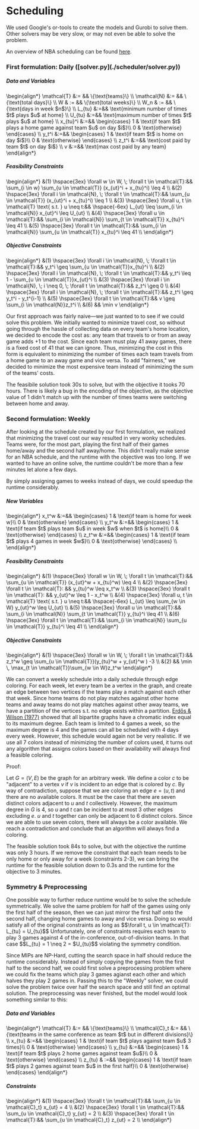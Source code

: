 <h1>Scheduling</h1>
We used Google's or-tools to create the models and Gurobi to solve them. Other solvers may be very slow, or may not even be able to solve the problem.

An overview of NBA scheduling can be found [here](https://www.nbastuffer.com/analytics101/how-the-nba-schedule-is-made/).

<h3>First formulation: Daily ([solver.py](./scheduler/solver.py))</h3>

<h5>Data and Variables</h5>
\begin{align*}
  \mathcal{T} &:= && \{\text{teams}\} \\
  \mathcal{N} &:= && \{\text{total days}\} \\
  W & := && \{\text{total weeks}\} \\
  W_n & := && \{\text{days in week $n$}\} \\
  L_{tu} &:=&& \text{minimum number of times $t$ plays $u$ at home} \\
  U_{tu} &:=&& \text{maximum number of times $t$ plays $u$ at home} \\
  x_{tu}^i  &:=&&
    \begin{cases}
      1 & \text{if team $t$ plays a home game against team $u$ on day $i$}\\
      0 & \text{otherwise}
    \end{cases} \\
    y_t^i &:=&&
    \begin{cases}
      1 & \text{if team $t$ is home on day $i$}\\
      0 & \text{otherwise}
    \end{cases} \\
    z_t^i &:=&& \text{cost paid by team $t$ on day $i$} \\
    v &:=&& \text{max cost paid by any team}
\end{align*}

<h5>Feasibility Constraints</h5>
\begin{align*}
 &(1) \hspace{3ex} \forall w \in W, \; \forall t \in \mathcal{T}:&& \sum_{i \in w} \sum_{u \in \mathcal{T}} (x_{ut}^i + x_{tu}^i) \leq 4 \\
 &(2) \hspace{3ex} \forall i \in \mathcal{N}, \; \forall t \in \mathcal{T}:&& \sum_{u \in \mathcal{T}} (x_{ut}^i + x_{tu}^i) \leq 1 \\
 &(3) \hspace{3ex} \forall u, t \in \mathcal{T} \text{ s.t. } u \neq t:&& \hspace{-6ex} L_{ut} \leq \sum_{i \in \mathcal{N}} x_{ut}^i \leq U_{ut} \\
 &(4) \hspace{3ex} \forall u \in \mathcal{T}:&& \sum_{i \in \mathcal{N}} \sum_{t \in \mathcal{T}} x_{tu}^i \leq 41 \\
 &(5) \hspace{3ex} \forall t \in \mathcal{T}:&& \sum_{i \in \mathcal{N}} \sum_{u \in \mathcal{T}} x_{tu}^i \leq 41 \\
\end{align*}

<h5>Objective Constraints</h5>
\begin{align*}
 &(1) \hspace{3ex} \forall i \in \mathcal{N}, \; \forall t \in \mathcal{T}:&& y_t^i \geq \sum_{u \in \mathcal{T}}x_{tu}^i \\
 &(2) \hspace{3ex} \forall i \in \mathcal{N}, \; \forall t \in \mathcal{T}:&& y_t^i \leq 1 - \sum_{u \in \mathcal{T}}x_{ut}^i \\
 &(3) \hspace{3ex} \forall i \in \mathcal{N}, \; i \neq 0, \; \forall t \in \mathcal{T}:&&  z_t^i \geq 0 \\
 &(4) \hspace{3ex} \forall i \in \mathcal{N}, \; \forall t \in \mathcal{T}:&&  z_t^i \geq y_t^i - y_t^{i-1} \\
 &(5) \hspace{3ex} \forall t \in \mathcal{T}:&&  v \geq \sum_{i \in \mathcal{N}}z_t^i \\
 &(6) && \min v
\end{align*}

Our first approach was fairly naive—we just wanted to to see if we could solve this problem. We initially wanted to minimize travel cost, so without going through the hassle of collecting data on every team's home location, we decided to encode the cost as: any team that travels to or from an away game adds +1 to the cost. Since each team must play 41 away games, there is a fixed cost of 41 that we can ignore. Thus, minimizing the cost in this form is equivalent to minimizing the number of times each team travels from a home game to an away game and vice versa. To add "fairness," we decided to minimize the most expensive team instead of minimizing the sum of the teams' costs.

The feasibile solution took 30s to solve, but with the objective it tooks 70 hours. There is likely a bug in the encoding of the objective, as the objective value of 1 didn't match up with the number of times teams were switching between home and away.

<h3>Second formulation: Weekly</h3>
After looking at the schedule created by our first formulation, we realized that minimizing the travel cost our way resulted in very wonky schedules. Teams were, for the most part, playing the first half of their games home/away and the second half away/home. This didn't really make sense for an NBA schedule, and the runtime with the objective was too long. If we wanted to have an online solve, the runtime couldn't be more than a few minutes let alone a few days.

By simply assigning games to weeks instead of days, we could speedup the runtime considerably.

<h5>New Variables</h5>
\begin{align*}
  x_t^w  &:=&&
    \begin{cases}
      1 & \text{if team is home for week w}\\
      0 & \text{otherwise}
    \end{cases} \\
  y_t^w &:=&&
    \begin{cases}
      1 & \text{if team $t$ plays team $u$ in week $w$ when $t$ is home}\\
      0 & \text{otherwise}
    \end{cases} \\
  z_t^w &:=&& \begin{cases}
      1 & \text{if team $t$ plays 4 games in week $w$}\\
      0 & \text{otherwise}
    \end{cases} \\
\end{align*}

<h5>Feasibility Constraints</h5>
\begin{align*}
 &(1) \hspace{3ex} \forall w \in W, \; \forall t \in \mathcal{T}:&& \sum_{u \in \mathcal{T}} (x_{ut}^w + x_{tu}^w) \leq 4 \\
 &(2) \hspace{3ex} \forall t \in \mathcal{T}: && y_{tu}^w \leq x_t^w \\
 &(3) \hspace{3ex} \forall t \in \mathcal{T}: && y_{ut}^w \leq 1 - x_t^w \\
 &(4) \hspace{3ex} \forall u, t \in \mathcal{T} \text{ s.t. } u \neq t:&& \hspace{-6ex} L_{ut} \leq \sum_{w \in W} y_{ut}^w \leq U_{ut} \\
 &(5) \hspace{3ex} \forall u \in \mathcal{T}:&& \sum_{i \in \mathcal{N}} \sum_{t \in \mathcal{T}} y_{tu}^i \leq 41 \\
 &(6) \hspace{3ex} \forall t \in \mathcal{T}:&& \sum_{i \in \mathcal{N}} \sum_{u \in \mathcal{T}} y_{tu}^i \leq 41 \\
\end{align*}

<h5>Objective Constraints</h5>
\begin{align*}
 &(1) \hspace{3ex} \forall w \in W, \; \forall t \in \mathcal{T}:&& z_t^w \geq \sum_{u \in \mathcal{T}}(y_{tu}^w + y_{ut}^w ) -3 \\
 &(2) && \min \, \max_{t \in \mathcal{T}}\sum_{w \in W}z_t^w
\end{align*}

We can convert a weekly schedule into a daily schedule through edge coloring. For each week, let every team be a vertex in the graph, and create an edge between two vertices if the teams play a match against each other that week. Since home teams do not play matches against other home teams and away teams do not play matches against other away teams, we have a partition of the vertices s.t. no edge exists within a partition. [Erdős & Wilson (1977)](https://www.renyi.hu/~p_erdos/1977-20.pdf) showed that all bipartite graphs have a chromatic index equal to its maximum degree. Each team is limited to 4 games a week, so the maximum degree is 4 and the games can all be scheduled with 4 days every week. However, this schedule would again not be very realistic. If we use all 7 colors instead of minimizing the number of colors used, it turns out any algorithm that assigns colors based on their availability will always find a feasible coloring.

Proof:

Let $G = (V, E)$ be the graph for an arbitrary week. We define a color $c$ to be "adjacent" to a vertex $v$ if $v$ is incident to an edge that is colored by $c$. By way of contradiction, suppose that we are coloring an edge $e = (u ,t)$ and there are no available colors. It must be the case that there are seven distinct colors adjacent to $u$ and $t$ collectively. However, the maximum degree in $G$ is 4, so $u$ and $t$ can be incident to at most 3 other edges excluding $e$. $u$ and $t$ together can only be adjacent to 6 distinct colors. Since we are able to use seven colors, there will always be a color available. We reach a contradiction and conclude that an algorithm will always find a coloring.

The feasible solution took 84s to solve, but with the objective the runtime was only 3 hours. If we remove the constraint that each team needs to be only home or only away for a week (constraints 2-3), we can bring the runtime for the feasible solution down to 0.3s and the runtime for the objective to 3 minutes.

<h3>Symmetry & Preprocessing</h3>
One possible way to further reduce runtime would be to solve the schedule symmetrically. We solve the same problem for half of the games using only the first half of the season, then we can just mirror the first half onto the second half, changing home games to away and vice versa. Doing so would satisfy all of the original constraints as long as
$$\forall t, u \in \mathcal{T}: L_{tu} = U_{tu}$$
Unfortunately, one of constraints requires each team to play 3 games against 4 of the in-conference, out-of-division teams. In that case
$$L_{tu} = 1 \neq 2 = $U_{tu}$$
violating the symmetry condition.

Since MIPs are NP-Hard, cutting the search space in half should reduce the runtime considerably. Instead of simply copying the games from the first half to the second half, we could first solve a preprocessing problem where we could fix the teams which play 3 games agianst each other and which halves they play 2 games in. Passing this to the "Weekly" solver, we could solve the problem twice over half the search space and still find an optimal solution. The preprocessing was never finished, but the model would look something similar to this:

<h5>Data and Variables</h5>
\begin{align*}
  \mathcal{T} &:= && \{\text{teams}\} \\
  \mathcal{C}_t &:= && \{\text{teams in the same conference as team $t$ but in different divisions}\} \\
  x_{tu}  &:=&&
    \begin{cases}
      1 & \text{if team $t$ plays against team $u$ 3 times}\\
      0 & \text{otherwise}
    \end{cases} \\
  y_{tu}  &:=&&
    \begin{cases}
      1 & \text{if team $t$ plays 2 home games against team $u$}\\
      0 & \text{otherwise}
    \end{cases} \\
  z_{tu} & :=&&
  \begin{cases}
      1 & \text{if team $t$ plays 2 games against team $u$ in the first half}\\
      0 & \text{otherwise}
    \end{cases}
\end{align*}

<h5>Constraints</h5>
\begin{align*}
 &(1) \hspace{3ex} \forall t \in \mathcal{T}:&& \sum_{u \in \mathcal{C}_t} x_{ut} = 4 \\
 &(2) \hspace{3ex} \forall t \in \mathcal{T}:&& \sum_{u \in \mathcal{C}_t} y_{ut} = 2 \\
 &(3) \hspace{3ex} \forall t \in \mathcal{T}:&& \sum_{u \in \mathcal{C}_t} z_{ut} = 2 \\
\end{align*}
